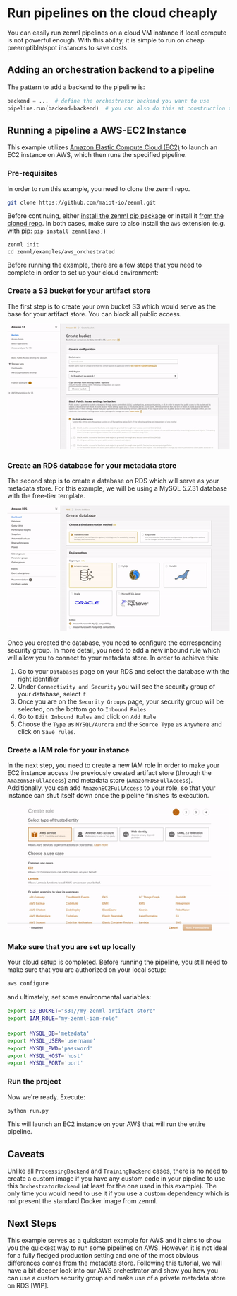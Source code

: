 # Run pipelines on the cloud cheaply
You can easily run zenml pipelines on a cloud VM instance if local compute is not powerful enough. With this ability, it 
is simple to run on cheap preemptible/spot instances to save costs.

## Adding an orchestration backend to a pipeline
The pattern to add a backend to the pipeline is:

```python
backend = ...  # define the orchestrator backend you want to use
pipeline.run(backend=backend)  # you can also do this at construction time
```

## Running a pipeline a AWS-EC2 Instance
This example utilizes [Amazon Elastic Compute Cloud (EC2)](https://aws.amazon.com/ec2/) to launch an EC2 instance on 
 AWS, which then runs the specified pipeline.

### Pre-requisites
In order to run this example, you need to clone the zenml repo.

```bash
git clone https://github.com/maiot-io/zenml.git
```

Before continuing, either [install the zenml pip package](https://docs.zenml.io/getting-started/installation.html) or 
install it [from the cloned repo](../../zenml/README.md). In both cases, make sure to also install the 
`aws` extension (e.g. with pip: `pip install zenml[aws]`)

```
zenml init
cd zenml/examples/aws_orchestrated
```

Before running the example, there are a few steps that you need to complete in order to set up your cloud environment:

### Create a S3 bucket for your artifact store

The first step is to create your own bucket S3 which would serve as the base for your artifact store. You can block all 
public access.

![](videos/s3_video.gif)

### Create an RDS database for your metadata store

The second step is to create a database on RDS which will serve as your metadata store. For this example, we will be 
using a MySQL 5.7.31 database with the free-tier template.

![](videos/rds_video.gif)

Once you created the database, you need to configure the corresponding security group. In more detail, you need to add 
a new inbound rule which will allow you to connect to your metadata store. In order to achieve this:

1. Go to your `Databases` page on your RDS and select the database with the right identifier
2. Under `Connectivity and Security` you will see the security group of your database, select it
3. Once you are on the `Security Groups` page, your security group will be selected, on the bottom go to `Inbound Rules`
4. Go to `Edit Inbound Rules` and click on `Add Rule`
5. Choose the `Type` as `MYSQL/Aurora` and the `Source Type` as `Anywhere` and click on `Save rules`.

### Create a IAM role for your instance

In the next step, you need to create a new IAM role in order to make your EC2 instance access the previously 
created artifact store (through the `AmazonS3FullAccess`) and metadata store (`AmazonRDSFullAccess`). Additionally, you 
can add `AmazonEC2FullAccess` to your role, so that your instance can shut itself down once the pipeline finishes 
its execution.

![](videos/iam_video.gif)

### Make sure that you are set up locally

Your cloud setup is completed. Before running the pipeline, you still need to make sure that you are authorized 
on your local setup:

```bash
aws configure
```

and ultimately, set some environmental variables:

```bash
export S3_BUCKET="s3://my-zenml-artifact-store"
export IAM_ROLE="my-zenml-iam-role"

export MYSQL_DB='metadata'
export MYSQL_USER='username'
export MYSQL_PWD='password'
export MYSQL_HOST='host'
export MYSQL_PORT='port'
```

### Run the project
Now we're ready. Execute:

```bash
python run.py
```
This will launch an EC2 instance on your AWS that will run the entire pipeline.

## Caveats
Unlike all `ProcessingBackend` and `TrainingBackend` cases, there is no need to create a custom image if you have 
any custom code in your pipeline to use this `OrchestratorBackend` (at least for the one used in this example). 
The only time you would need to use it if you use a custom dependency which is not present the standard Docker image from 
zenml.

## Next Steps
This example serves as a quickstart example for AWS and it aims to show you the quickest way to run some pipelines on 
AWS. However, it is not ideal for a fully fledged production setting and one of the most obvious differences comes from the 
metadata store. Following this tutorial, we will have a bit deeper look into our AWS orchestrator and show you how you can 
use a custom security group and make use of a private metadata store on RDS [WIP].